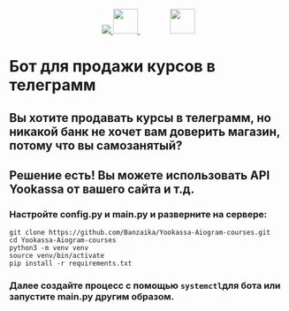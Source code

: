 <p align="center">
  <a href="https://skillicons.dev">
    <img src="https://skillicons.dev/icons?i=py, " />
    <img style="height: 45px" src="https://user-images.githubusercontent.com/49933115/139837223-bf23d3a9-4638-4e17-994a-ac8678d5f517.png"/>
    <img style="height: 45px; margin-left: 55px" src="https://yookassa.ru/assets/images/about/io-dark.svg"/>
  </a>
</p>

# Бот для продажи курсов в телеграмм

## Вы хотите продавать курсы в телеграмм, но никакой банк не хочет вам доверить магазин, потому что вы самозанятый?
## Решение есть! Вы можете использовать API Yookassa от вашего сайта и т.д.

### Настройте config.py и main.py и разверните на сервере:

```git clone https://github.com/Banzaika/Yookassa-Aiogram-courses.git```    
```cd Yookassa-Aiogram-courses```    
```python3 -m venv venv```    
```source venv/bin/activate```    
```pip install -r requirements.txt```  

### Далее создайте процесс с помощью ```systemctl```для бота или запустите main.py другим образом.





